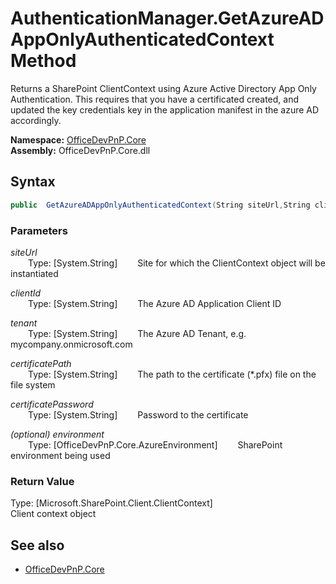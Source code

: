 # AuthenticationManager.GetAzureADAppOnlyAuthenticatedContext Method  
Returns a SharePoint ClientContext using Azure Active Directory App Only Authentication. This requires that you have a certificated created, and updated the key credentials key in the application manifest in the azure AD accordingly.  

**Namespace:** [OfficeDevPnP.Core](OfficeDevPnP.Core.md)  
**Assembly:** OfficeDevPnP.Core.dll  
## Syntax
```C#
public  GetAzureADAppOnlyAuthenticatedContext(String siteUrl,String clientId,String tenant,String certificatePath,String certificatePassword,AzureEnvironment environment)
```
### Parameters
*siteUrl*  
&emsp;&emsp;Type: [System.String] 
&emsp;&emsp;Site for which the ClientContext object will be instantiated  
  
*clientId*  
&emsp;&emsp;Type: [System.String] 
&emsp;&emsp;The Azure AD Application Client ID  
  
*tenant*  
&emsp;&emsp;Type: [System.String] 
&emsp;&emsp;The Azure AD Tenant, e.g. mycompany.onmicrosoft.com  
  
*certificatePath*  
&emsp;&emsp;Type: [System.String] 
&emsp;&emsp;The path to the certificate (*.pfx) file on the file system  
  
*certificatePassword*  
&emsp;&emsp;Type: [System.String] 
&emsp;&emsp;Password to the certificate  
  
*(optional) environment*  
&emsp;&emsp;Type: [OfficeDevPnP.Core.AzureEnvironment] 
&emsp;&emsp;SharePoint environment being used  
  
### Return Value
Type: [Microsoft.SharePoint.Client.ClientContext]  
Client context object

## See also
- [OfficeDevPnP.Core](OfficeDevPnP.Core.md)
